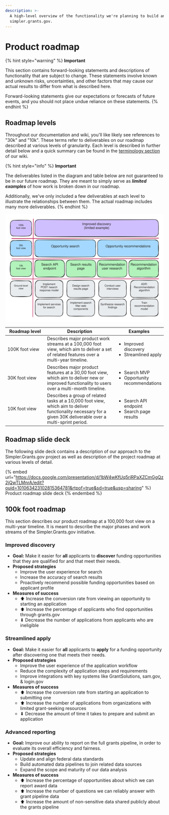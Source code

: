 ```yaml
---
description: >-
  A high-level overview of the functionality we're planning to build and test on
  simpler.grants.gov.
---
```


# Product roadmap

{% hint style="warning" %}
**Important**

This section contains forward-looking statements and descriptions of functionality that are subject to change. These statements involve known and unknown risks, uncertainties, and other factors that may cause our actual results to differ from what is described here.

Forward-looking statements give our expectations or forecasts of future events, and you should not place undue reliance on these statements.
{% endhint %}

## Roadmap levels

Throughout our documentation and wiki, you'll like likely see references to "30k" and "10k". These terms refer to deliverables on our roadmap described at various levels of granularity. Each level is described in further detail below and a quick summary can be found in the [terminology section](../about/terminology.md) of our wiki.&#x20;

{% hint style="info" %}
**Important**

The deliverables listed in the diagram and table below are not guaranteed to be in our future roadmap. They are meant to simply serve as _**limited**_ _**examples**_ of how work is broken down in our roadmap.

Additionally, we've only included a few deliverables at each level to illustrate the relationships between them. The actual roadmap includes many more deliverables.
{% endhint %}

<img src="../.gitbook/assets/file.excalidraw.svg" alt="Diagram of product roadmap levels, also described below." class="gitbook-drawing">

<table><thead><tr><th width="162">Roadmap level</th><th width="339">Description</th><th>Examples</th></tr></thead><tbody><tr><td>100K foot view</td><td>Describes major product work streams at a 100,000 foot view, which aim to deliver a set of related features over a multi-year timeline.</td><td><ul><li>Improved discovery</li><li>Streamlined apply</li></ul></td></tr><tr><td>30K foot view</td><td>Describes major product features at a 30,00 foot view, which aim to deliver new or improved functionality to users over a multi-month timeline.</td><td><ul><li>Search MVP</li><li>Opportunity recommendations</li></ul></td></tr><tr><td>10K foot view</td><td>Describes a group of related tasks at a 10,000 foot view, which aim to deliver functionality necessary for a given 30K deliverable over a multi-sprint period.</td><td><ul><li>Search API endpoint</li><li>Search page results</li></ul></td></tr></tbody></table>

## Roadmap slide deck

The following slide deck contains a description of our approach to the Simpler.Grants.gov project as well as description of the project roadmap at various levels of detail.

{% embed url="https://docs.google.com/presentation/d/1bW4wKfUq5riRPaXZCmGgQz2jQwTLMnrA/edit?ouid=101063423102815364781&rtpof=true&sd=true&usp=sharing" %}
Product roadmap slide deck
{% endembed %}

## 100k foot roadmap

This section describes our product roadmap at a 100,000 foot view on a multi-year timeline. It is meant to describe the major phases and work streams of the Simpler.Grants.gov initiative.

### Improved discovery

* **Goal:** Make it easier for **all** applicants to **discover** funding opportunities that they are qualified for and that meet their needs.
* **Proposed strategies**
  * Improve the user experience for search
  * Increase the accuracy of search results
  * Proactively recommend possible funding opportunities based on applicant profile
* **Measures of success**
  * ⬆ Increase the conversion rate from viewing an opportunity to starting an application
  * ⬆ Increase the percentage of applicants who find opportunities through grants.gov
  * ⬇ Decrease the number of applications from applicants who are ineligible

### Streamlined apply

* **Goal:** Make it easier for **all** applicants to **apply** for a funding opportunity after discovering one that meets their needs.
* **Proposed strategies**
  * Improve the user experience of the application workflow
  * Reduce the complexity of application steps and requirements
  * Improve integrations with key systems like GrantSolutions, sam.gov, & login.gov
* **Measures of success**
  * ⬆ Increase the conversion rate from starting an application to submitting one
  * ⬆ Increase the number of applications from organizations with limited grant-seeking resources
  * ⬇ Decrease the amount of time it takes to prepare and submit an application

### Advanced reporting

* **Goal:** Improve our ability to report on the full grants pipeline, in order to evaluate its overall efficiency and fairness.
* **Proposed strategies**
  * Update and align federal data standards
  * Build automated data pipelines to join related data sources
  * Expand the scope and maturity of our data analysis
* **Measures of success**
  * ⬆ Increase the percentage of opportunities about which we can report award data
  * ⬆ Increase the number of questions we can reliably answer with grant pipeline data
  * ⬆ Increase the amount of non-sensitive data shared publicly about the grants pipeline
